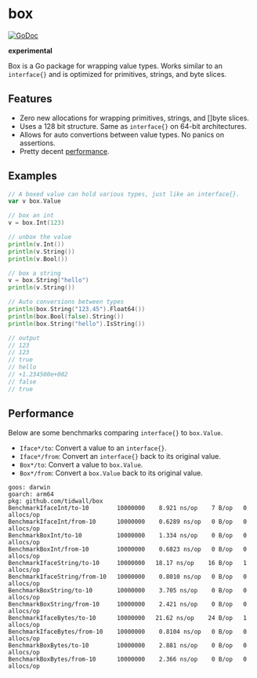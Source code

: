 # box

[![GoDoc](https://godoc.org/github.com/tidwall/box?status.svg)](https://godoc.org/github.com/tidwall/box)

**experimental**

Box is a Go package for wrapping value types.
Works similar to an `interface{}` and is optimized for primitives, strings, and byte slices.

## Features

- Zero new allocations for wrapping primitives, strings, and []byte slices.
- Uses a 128 bit structure. Same as `interface{}` on 64-bit architectures.
- Allows for auto convertions between value types. No panics on assertions.
- Pretty decent [performance](#performance).

## Examples

```go
// A boxed value can hold various types, just like an interface{}.
var v box.Value

// box an int
v = box.Int(123)

// unbox the value
println(v.Int())
println(v.String())
println(v.Bool())

// box a string
v = box.String("hello")
println(v.String())

// Auto conversions between types
println(box.String("123.45").Float64())
println(box.Bool(false).String())
println(box.String("hello").IsString())

// output
// 123
// 123
// true
// hello
// +1.234500e+002
// false
// true
```

## Performance

Below are some benchmarks comparing `interface{}` to `box.Value`.

- `Iface*/to`: Convert a value to an `interface{}`.
- `Iface*/from`: Convert an `interface{}` back to its original value.
- `Box*/to`: Convert a value to `box.Value`.
- `Box*/from`: Convert a `box.Value` back to its original value.

```
goos: darwin
goarch: arm64
pkg: github.com/tidwall/box
BenchmarkIfaceInt/to-10        10000000    8.921 ns/op    7 B/op   0 allocs/op
BenchmarkIfaceInt/from-10      10000000    0.6289 ns/op   0 B/op   0 allocs/op
BenchmarkBoxInt/to-10          10000000    1.334 ns/op    0 B/op   0 allocs/op
BenchmarkBoxInt/from-10        10000000    0.6823 ns/op   0 B/op   0 allocs/op
BenchmarkIfaceString/to-10     10000000   18.17 ns/op    16 B/op   1 allocs/op
BenchmarkIfaceString/from-10   10000000    0.8010 ns/op   0 B/op   0 allocs/op
BenchmarkBoxString/to-10       10000000    3.705 ns/op    0 B/op   0 allocs/op
BenchmarkBoxString/from-10     10000000    2.421 ns/op    0 B/op   0 allocs/op
BenchmarkIfaceBytes/to-10      10000000   21.62 ns/op    24 B/op   1 allocs/op
BenchmarkIfaceBytes/from-10    10000000    0.8104 ns/op   0 B/op   0 allocs/op
BenchmarkBoxBytes/to-10        10000000    2.881 ns/op    0 B/op   0 allocs/op
BenchmarkBoxBytes/from-10      10000000    2.366 ns/op    0 B/op   0 allocs/op
```
